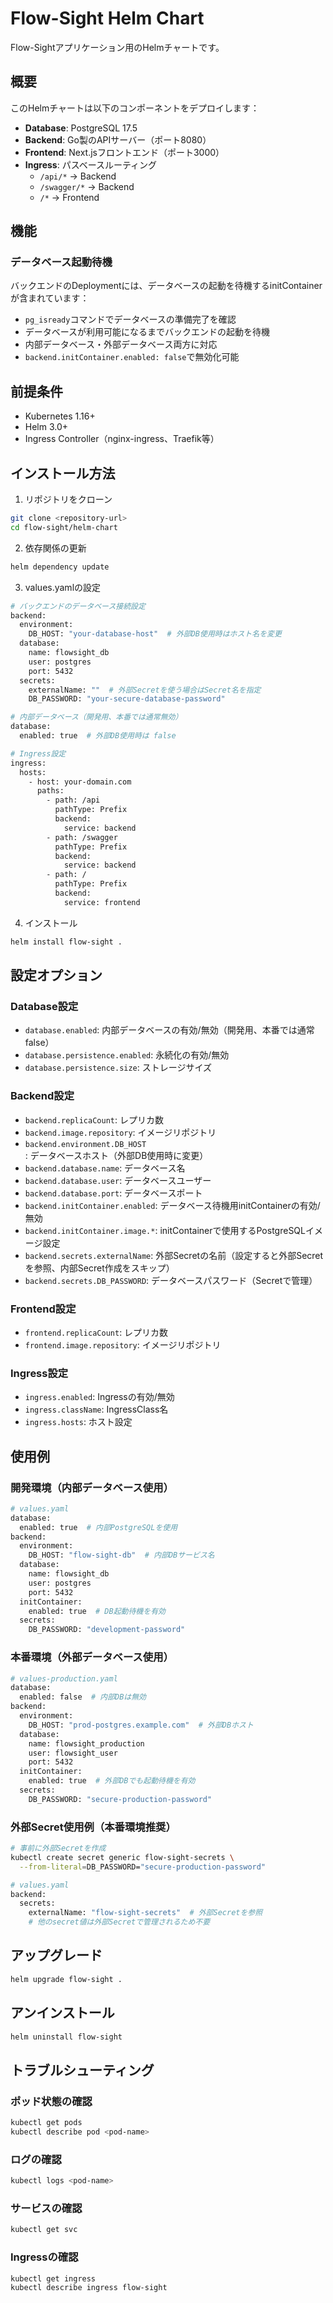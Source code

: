 # Flow-Sight Helm Chart

Flow-Sightアプリケーション用のHelmチャートです。

## 概要

このHelmチャートは以下のコンポーネントをデプロイします：

- **Database**: PostgreSQL 17.5
- **Backend**: Go製のAPIサーバー（ポート8080）
- **Frontend**: Next.jsフロントエンド（ポート3000）
- **Ingress**: パスベースルーティング
  - `/api/*` → Backend
  - `/swagger/*` → Backend  
  - `/*` → Frontend

## 機能

### データベース起動待機
バックエンドのDeploymentには、データベースの起動を待機するinitContainerが含まれています：

- `pg_isready`コマンドでデータベースの準備完了を確認
- データベースが利用可能になるまでバックエンドの起動を待機
- 内部データベース・外部データベース両方に対応
- `backend.initContainer.enabled: false`で無効化可能

## 前提条件

- Kubernetes 1.16+
- Helm 3.0+
- Ingress Controller（nginx-ingress、Traefik等）

## インストール方法

1. リポジトリをクローン
```bash
git clone <repository-url>
cd flow-sight/helm-chart
```

2. 依存関係の更新
```bash
helm dependency update
```

3. values.yamlの設定
```bash
# バックエンドのデータベース接続設定
backend:
  environment:
    DB_HOST: "your-database-host"  # 外部DB使用時はホスト名を変更
  database:
    name: flowsight_db
    user: postgres
    port: 5432
  secrets:
    externalName: ""  # 外部Secretを使う場合はSecret名を指定
    DB_PASSWORD: "your-secure-database-password"

# 内部データベース（開発用、本番では通常無効）
database:
  enabled: true  # 外部DB使用時は false

# Ingress設定
ingress:
  hosts:
    - host: your-domain.com
      paths:
        - path: /api
          pathType: Prefix
          backend:
            service: backend
        - path: /swagger
          pathType: Prefix
          backend:
            service: backend
        - path: /
          pathType: Prefix
          backend:
            service: frontend
```

4. インストール
```bash
helm install flow-sight .
```

## 設定オプション

### Database設定
- `database.enabled`: 内部データベースの有効/無効（開発用、本番では通常false）
- `database.persistence.enabled`: 永続化の有効/無効
- `database.persistence.size`: ストレージサイズ

### Backend設定
- `backend.replicaCount`: レプリカ数
- `backend.image.repository`: イメージリポジトリ
- `backend.environment.DB_HOST`: データベースホスト（外部DB使用時に変更）
- `backend.database.name`: データベース名
- `backend.database.user`: データベースユーザー
- `backend.database.port`: データベースポート
- `backend.initContainer.enabled`: データベース待機用initContainerの有効/無効
- `backend.initContainer.image.*`: initContainerで使用するPostgreSQLイメージ設定
- `backend.secrets.externalName`: 外部Secretの名前（設定すると外部Secretを参照、内部Secret作成をスキップ）
- `backend.secrets.DB_PASSWORD`: データベースパスワード（Secretで管理）

### Frontend設定
- `frontend.replicaCount`: レプリカ数
- `frontend.image.repository`: イメージリポジトリ

### Ingress設定
- `ingress.enabled`: Ingressの有効/無効
- `ingress.className`: IngressClass名
- `ingress.hosts`: ホスト設定

## 使用例

### 開発環境（内部データベース使用）
```bash
# values.yaml
database:
  enabled: true  # 内部PostgreSQLを使用
backend:
  environment:
    DB_HOST: "flow-sight-db"  # 内部DBサービス名
  database:
    name: flowsight_db
    user: postgres
    port: 5432
  initContainer:
    enabled: true  # DB起動待機を有効
  secrets:
    DB_PASSWORD: "development-password"
```

### 本番環境（外部データベース使用）
```bash
# values-production.yaml
database:
  enabled: false  # 内部DBは無効
backend:
  environment:
    DB_HOST: "prod-postgres.example.com"  # 外部DBホスト
  database:
    name: flowsight_production
    user: flowsight_user
    port: 5432
  initContainer:
    enabled: true  # 外部DBでも起動待機を有効
  secrets:
    DB_PASSWORD: "secure-production-password"
```

### 外部Secret使用例（本番環境推奨）
```bash
# 事前に外部Secretを作成
kubectl create secret generic flow-sight-secrets \
  --from-literal=DB_PASSWORD="secure-production-password"

# values.yaml
backend:
  secrets:
    externalName: "flow-sight-secrets"  # 外部Secretを参照
    # 他のsecret値は外部Secretで管理されるため不要
```

## アップグレード

```bash
helm upgrade flow-sight .
```

## アンインストール

```bash
helm uninstall flow-sight
```

## トラブルシューティング

### ポッド状態の確認
```bash
kubectl get pods
kubectl describe pod <pod-name>
```

### ログの確認
```bash
kubectl logs <pod-name>
```

### サービスの確認
```bash
kubectl get svc
```

### Ingressの確認
```bash
kubectl get ingress
kubectl describe ingress flow-sight
```
